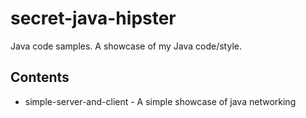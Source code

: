 # secret-java-hipster

Java code samples. A showcase of my Java code/style.

## Contents

* simple-server-and-client - A simple showcase of java networking 

